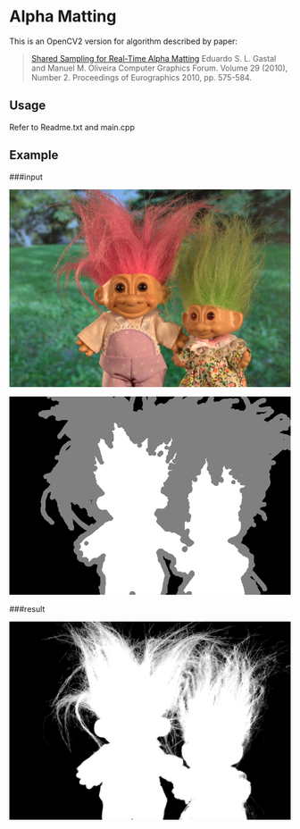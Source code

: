 # Alpha Matting

This is an OpenCV2 version for algorithm described by paper:

>[Shared Sampling for Real-Time Alpha Matting](http://inf.ufrgs.br/~eslgastal/SharedMatting/)
  Eduardo S. L. Gastal and Manuel M. Oliveira
  Computer Graphics Forum. Volume 29 (2010), Number 2.
  Proceedings of Eurographics 2010, pp. 575-584.

## Usage

Refer to Readme.txt and main.cpp 

## Example

###input

![input.png](input.png)

![trimap.png](trimap.png)

###result

![result.png](result.png)